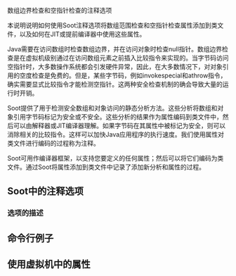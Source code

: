 数组边界检查和空指针检查的注释选项

本说明说明如何使用Soot注释选项将数组范围检查和空指针检查属性添加到类文件，以及如何在JIT或提前编译器中使用这些属性。

Java需要在访问数组时检查数组边界，并在访问对象时检查null指针。数组边界检查是在虚拟机级别通过在访问数组元素之前插入比较指令来实现的。当字节码访问空指针时，大多数操作系统都会引发硬件异常，因此，在大多数情况下，对对象引用的空度检查是免费的。但是，某些字节码，例如invokespecial和athrow指令，确实需要显式比较指令才能检测空指针。这两种安全检查机制的确会导致大量的运行时开销。

Soot提供了用于检测安全数组和对象访问的静态分析方法。这些分析将数组和对象引用字节码标记为安全或不安全。这些分析的结果作为属性编码到类文件中，然后可以由解释器或JIT编译器理解。如果字节码在其属性中被标记为安全，则可以消除相关的比较指令。这样可以加快Java应用程序的执行速度。我们使用属性对类文件进行编码的过程称为注释。

Soot可用作编译器框架，以支持您要定义的任何属性；然后可以将它们编码为类文件。通过Soot将属性添加到类文件中记录了添加新分析和属性的过程。

## Soot中的注释选项
### 选项的描述
## 命令行例子
## 使用虚拟机中的属性
